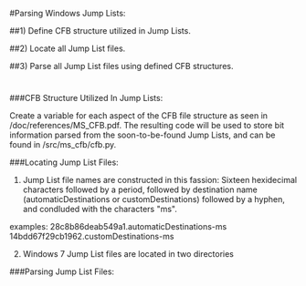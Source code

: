 #Parsing Windows Jump Lists:


##1) Define CFB structure utilized in Jump Lists.

##2) Locate all Jump List files.

##3) Parse all Jump List files using defined CFB structures.

#


###CFB Structure Utilized In Jump Lists:

Create a variable for each aspect of the CFB file structure as seen in /doc/references/MS_CFB.pdf. The resulting code will be used to store bit information parsed from the soon-to-be-found Jump Lists, and can be found in /src/ms_cfb/cfb.py. 




###Locating Jump List Files:

1. Jump List file names are constructed in this fassion: Sixteen hexidecimal characters followed by a period, followed by destination name (automaticDestinations or customDestinations) followed by a hyphen, and condluded with the characters "ms".

examples:  	28c8b86deab549a1.automaticDestinations-ms 
		14bdd67f29cb1962.customDestinations-ms

2. Windows 7 Jump List files are located in two directories 





###Parsing Jump List Files:


